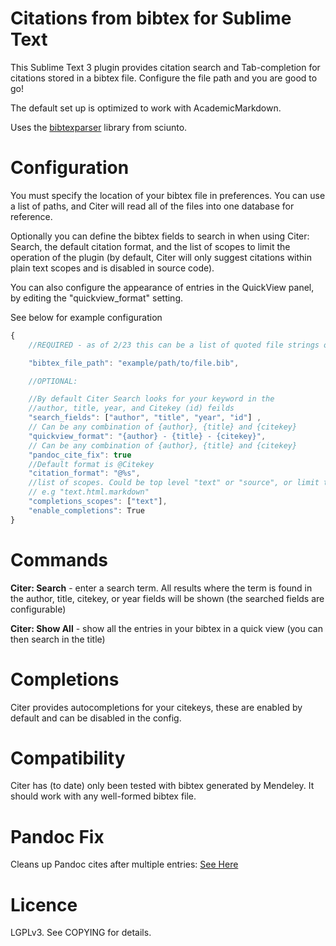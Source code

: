 # Citations from bibtex for Sublime Text

This Sublime Text 3 plugin provides citation search and Tab-completion for citations stored in a bibtex file. Configure the file path and you are good to go!

The default set up is optimized to work with AcademicMarkdown.

Uses the [bibtexparser](https://github.com/sciunto/python-bibtexparser) library from sciunto.

# Configuration

You must specify the location of your bibtex file in preferences. You can use a list of paths, and Citer will read all of the files into one database for reference.

Optionally you can define the bibtex fields to search in when using Citer: Search, the default citation format, and the list of scopes to limit the operation of the plugin (by default, Citer will only suggest citations within plain text scopes and is disabled in source code).

You can also configure the appearance of entries in the QuickView panel, by editing the "quickview_format" setting.

See below for example configuration


```js
{
    //REQUIRED - as of 2/23 this can be a list of quoted file strings or a single string

    "bibtex_file_path": "example/path/to/file.bib",

    //OPTIONAL:

    //By default Citer Search looks for your keyword in the 
    //author, title, year, and Citekey (id) feilds
    "search_fields": ["author", "title", "year", "id"] ,
    // Can be any combination of {author}, {title} and {citekey}
    "quickview_format": "{author} - {title} - {citekey}",
    // Can be any combination of {author}, {title} and {citekey}
    "pandoc_cite_fix": true
    //Default format is @Citekey
    "citation_format": "@%s",
    //list of scopes. Could be top level "text" or "source", or limit to
    // e.g "text.html.markdown"
    "completions_scopes": ["text"],
    "enable_completions": True
}
```


# Commands

**Citer: Search** - enter a search term. All results where the term is found in the author, title, citekey, or year fields will be shown (the searched fields are configurable)

**Citer: Show All** - show all the entries in your bibtex in a quick view (you can then search in the title)

# Completions

Citer provides autocompletions for your citekeys, these are enabled by default and can be disabled in the config.

# Compatibility

Citer has (to date) only been tested with bibtex generated by Mendeley. It should work with any well-formed bibtex file.

# Pandoc Fix

Cleans up Pandoc cites after multiple entries: [See Here](http://gfycat.com/TenseTameCopperbutterfly)

# Licence
LGPLv3. See COPYING for details.